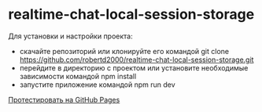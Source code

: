 # realtime-chat-local-session-storage

Для установки и настройки проекта:

- скачайте репозиторий или клонируйте его командой git clone https://github.com/robertd2000/realtime-chat-local-session-storage.git
- перейдите в директорию с проектом или установите необходимые зависимости командой npm install
- запустите приложение командой npm run dev

[Протестировать на GitHub Pages](https://robertd2000.github.io/realtime-chat-local-session-storage/)
